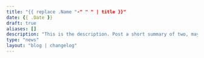 ```yaml
---
title: "{{ replace .Name "-" " " | title }}"
date: {{ .Date }}
draft: true
aliases: []
description: "This is the description. Post a short summary of two, maybe three sentences here. Nothing too long!"
type: "news"
layout: "blog | changelog"
---
```


